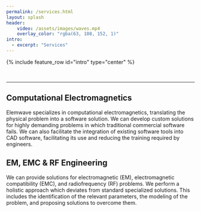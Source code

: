 ```yaml
---
permalink: /services.html
layout: splash
header:  
    video: /assets/images/waves.mp4
    overlay_color: "rgba(63, 108, 152, 1)"
intro:
  - excerpt: "Services"
---
```


{% include feature_row id="intro" type="center" %}

<link rel="stylesheet" href="./assets/custom.css">

<div class="img-container"></div>
<br>
<hr>
<div>
  <h2> Computational Electromagnetics </h2>
  <p> Elemwave specializes in computational electromagnetics, translating the physical problem into a software solution. We can develop custom solutions for highly demanding problems in which traditional commercial software fails. We can also facilitate the integration of existing software tools into CAD software, facilitating its use and reducing the training required by engineers.</p>
  <h2> EM, EMC & RF Engineering </h2>
  <p> We can provide solutions for electromagnetic (EM), electromagnetic compatibility (EMC), and radiofrequency (RF) problems. We perform a holistic approach which deviates from standard specialized solutions. This includes the identification of the relevant parameters, the modeling of the problem, and proposing solutions to overcome them.</p>
</div>